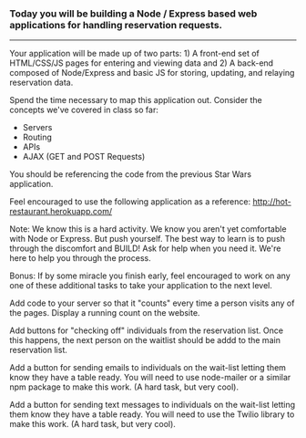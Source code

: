 ### Today you will be building a Node / Express based web applications for handling reservation requests.

***

Your application will be made up of two parts: 1) A front-end set of HTML/CSS/JS pages for entering and viewing data and 2) A back-end composed of Node/Express and basic JS for storing, updating, and relaying reservation data.

Spend the time necessary to map this application out. Consider the concepts we've covered in class so far:
* Servers
* Routing
* APIs
* AJAX (GET and POST Requests)
  
You should be referencing the code from the previous Star Wars application.

Feel encouraged to use the following application as a reference: http://hot-restaurant.herokuapp.com/

Note: We know this is a hard activity. We know you aren't yet comfortable with Node or Express. But push yourself. The best way to learn is to push through the discomfort and BUILD! Ask for help when you need it. We're here to help you through the process.

Bonus:
If by some miracle you finish early, feel encouraged to work on any one of these additional tasks to take your application to the next level.

Add code to your server so that it "counts" every time a person visits any of the pages. Display a running count on the website.

Add buttons for "checking off" individuals from the reservation list. Once this happens, the next person on the waitlist should be addd to the main reservation list.

Add a button for sending emails to individuals on the wait-list letting them know they have a table ready. You will need to use node-mailer or a similar npm package to make this work. (A hard task, but very cool).

Add a button for sending text messages to individuals on the wait-list letting them know they have a table ready. You will need to use the Twilio library to make this work. (A hard task, but very cool).